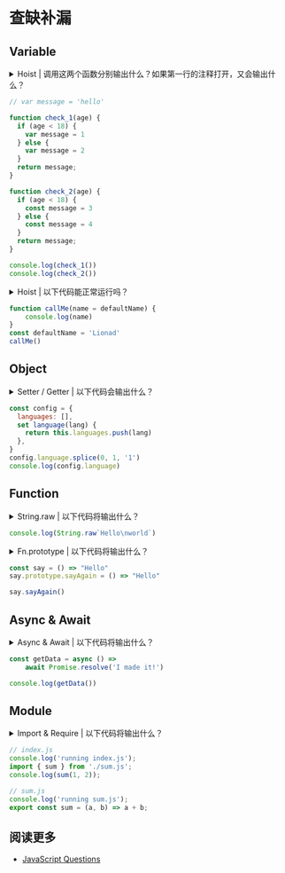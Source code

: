 # 查缺补漏

## Variable

<details>
    <summary>Hoist | 调用这两个函数分别输出什么？如果第一行的注释打开，又会输出什么？</summary>
    <p>
        由于变量提升，check_1 会返回 undefined，check_2 中的 const 不提升，会报错；
        如果打开注释，check_1 的逻辑不变，check_2 中会返回 window.message 的值 'hello'。
    </p>
</details>

```js
// var message = 'hello'

function check_1(age) {
  if (age < 18) {
    var message = 1
  } else {
    var message = 2
  }
  return message;
}

function check_2(age) {
  if (age < 18) {
    const message = 3
  } else {
    const message = 4
  }
  return message;
}

console.log(check_1())
console.log(check_2())
```

<details>
    <summary>Hoist | 以下代码能正常运行吗？</summary>
    <p>因为调用 callMe 之前，defaultName 已经初始化完成了，所以 `name = defaultName` 不会报错。代码可以正常运行。</p>
</details>

```js
function callMe(name = defaultName) {
    console.log(name)
}
const defaultName = 'Lionad'
callMe()
```

## Object

<details>
    <summary>Setter / Getter | 以下代码会输出什么？</summary>
    <p>会报错。字面量定义 Setter 和 Getter 必须成双成对，不然没定义则回退为 undefined，所以在 splice 方法调用时，该段代码会报错。</p>
</details>

```js
const config = {
  languages: [],
  set language(lang) {
    return this.languages.push(lang)
  },
}
config.language.splice(0, 1, '1')
console.log(config.language)
```

## Function

<details>
    <summary>String.raw | 以下代码将输出什么？</summary>
    <p>“Hello\nworld”。String.raw 返回一段不对特殊字符转移的字符串。它可以作为函数调用，但是要传特定格式的参数，比较麻烦，所以一般作为模板字符串的标记使用。</p>
</details>

```js
console.log(String.raw`Hello\nworld`)
```

<details>
    <summary>Fn.prototype | 以下代码将输出什么？</summary>
    <p>会报错。箭头函数没有 prototype。</p>
</details>

```js
const say = () => "Hello"
say.prototype.sayAgain = () => "Hello"

say.sayAgain()
```

## Async & Await

<details>
    <summary>Async & Await | 以下代码将输出什么？</summary>
    <p>Promise {&lt;pending&gt;}。Await 会等待 Promise 的执行，但是仍然返回 Promise，所以 getData 需要调用 then 方法才能拿到结果。</p>
</details>

```js
const getData = async () => 
    await Promise.resolve('I made it!')

console.log(getData())
```

## Module

<details>
    <summary>Import & Require | 以下代码将输出什么？</summary>
    <p>关键字 Import 引入模块时，会对模块进行预检与解析，所以模块中的代码会先执行；如果是 Require 的话，由于是动态引入，所以模块中的代码不会先执行。</p>
</details>

```js
// index.js
console.log('running index.js');
import { sum } from './sum.js';
console.log(sum(1, 2));

// sum.js
console.log('running sum.js');
export const sum = (a, b) => a + b;
```

## 阅读更多

* [JavaScript Questions](https://github.com/lydiahallie/javascript-questions)
